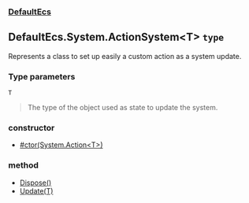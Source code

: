 ### [DefaultEcs](./DefaultEcs.md 'DefaultEcs')
## DefaultEcs.System.ActionSystem&lt;T&gt; `type`
Represents a class to set up easily a custom action as a system update.
### Type parameters

<a name='DefaultEcs-System-ActionSystem-T--T'></a>
`T`
>The type of the object used as state to update the system.
### constructor
- [#ctor(System.Action&lt;T&gt;)](./DefaultEcs-System-ActionSystem-T---ctor(System-Action-T-).md 'DefaultEcs.System.ActionSystem&lt;T&gt;.#ctor(System.Action&lt;T&gt;)')
### method
- [Dispose()](./DefaultEcs-System-ActionSystem-T--Dispose().md 'DefaultEcs.System.ActionSystem&lt;T&gt;.Dispose()')
- [Update(T)](./DefaultEcs-System-ActionSystem-T--Update(T).md 'DefaultEcs.System.ActionSystem&lt;T&gt;.Update(T)')
